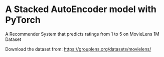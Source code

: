# A Stacked AutoEncoder model with PyTorch

A Recommender System that predicts ratings from 1 to 5 on MovieLens 1M Dataset

Download the dataset from: https://grouplens.org/datasets/movielens/
